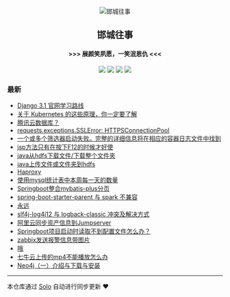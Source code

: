 <p align="center"><img alt="邯城往事" src="https://img.hacpai.com/file/2019/11/guohui-e67e7b3b.png"></p><h2 align="center">
邯城往事
</h2>

<h4 align="center">               >>>  展颜笑夙愿，一笑泯恩仇 <<<</h4>
<p align="center"><a title="邯城往事" target="_blank" href="https://github.com/cuijianzhe/solo-blog"><img src="https://img.shields.io/github/last-commit/cuijianzhe/solo-blog.svg?style=flat-square&color=FF9900"></a>
<a title="GitHub repo size in bytes" target="_blank" href="https://github.com/cuijianzhe/solo-blog"><img src="https://img.shields.io/github/repo-size/cuijianzhe/solo-blog.svg?style=flat-square"></a>
<a title="Solo Version" target="_blank" href="https://github.com/88250/solo/releases"><img src="https://img.shields.io/badge/solo-4.3.0-f1e05a.svg?style=flat-square&color=blueviolet"></a>
<a title="Hits" target="_blank" href="https://github.com/88250/hits"><img src="https://hits.b3log.org/cuijianzhe/solo-blog.svg"></a></p>

### 最新

* [Django 3.1 官网学习路线](http://solo.cjzshilong.cn/articles/2020/08/17/1597665317545.html)
* [关于 Kubernetes 的这些原理，你一定要了解](http://solo.cjzshilong.cn/articles/2020/08/15/1597459617030.html)
* [腾讯云数据库？](http://solo.cjzshilong.cn/articles/2020/08/12/1597200121515.html)
* [requests.exceptions.SSLError: HTTPSConnectionPool](http://solo.cjzshilong.cn/articles/2020/08/08/1596867654155.html)
* [一个或多个筛选器启动失败。完整的详细信息将在相应的容器日志文件中找到](http://solo.cjzshilong.cn/articles/2020/08/03/1596447580884.html)
* [jsp方法只有在按下F12的时候才好使](http://solo.cjzshilong.cn/articles/2020/08/03/1596443686910.html)
* [java从hdfs下载文件/下载整个文件夹](http://solo.cjzshilong.cn/articles/2020/07/31/1596184855555.html)
* [java上传文件或文件夹到hdfs](http://solo.cjzshilong.cn/articles/2020/07/30/1596106295313.html)
* [Haproxy](http://solo.cjzshilong.cn/articles/2020/07/29/1596024607735.html)
* [使用mysql统计表中本周每一天的数量](http://solo.cjzshilong.cn/articles/2020/07/29/1596021588286.html)
* [Springboot整合mybatis-plus分页](http://solo.cjzshilong.cn/articles/2020/07/28/1595908685910.html)
* [spring-boot-starter-parent 与 spark 不兼容](http://solo.cjzshilong.cn/articles/2020/07/27/1595853162970.html)
* [永远](http://solo.cjzshilong.cn/articles/2020/07/27/1595829232315.html)
* [slf4j-log4j12 与 logback-classic 冲突及解决方式](http://solo.cjzshilong.cn/articles/2020/07/24/1595569833387.html)
* [阿里云同步资产信息到Jumpserver](http://solo.cjzshilong.cn/articles/2020/07/16/1594900059981.html)
* [Springboot项目启动时读取不到配置文件怎么办？](http://solo.cjzshilong.cn/articles/2020/07/14/1594726114402.html)
* [zabbix发送报警信息带图片](http://solo.cjzshilong.cn/articles/2020/07/09/1594290006252.html)
* [哦](http://solo.cjzshilong.cn/articles/2020/07/09/1594274450978.html)
* [七牛云上传的mp4不能播放怎么办](http://solo.cjzshilong.cn/articles/2020/07/04/1593823669011.html)
* [Neo4j（一）介绍与下载与安装](http://solo.cjzshilong.cn/articles/2020/07/04/1593821933784.html)



---

本仓库通过 [Solo](https://github.com/88250/solo) 自动进行同步更新 ❤️ 